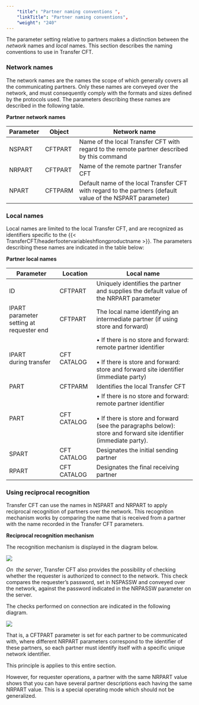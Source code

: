 ```yaml
---
    "title": "Partner naming conventions ",
    "linkTitle": "Partner naming conventions",
    "weight": "240"
---
```

The parameter setting relative to partners makes a distinction between
the *network* names and *local* names. This
section describes the naming conventions to use in Transfer CFT.

<span id="Network_names"></span>

### Network names

The network names are the names the scope of which generally
covers all the communicating partners. Only these names are conveyed over
the network, and must consequently comply with the formats and sizes defined
by the protocols used. The parameters describing these names are described in the following table.

****Partner network names****


| Parameter  | Object  | Network name  |
| --- | --- | --- |
| NSPART  | CFTPART  | Name of the local Transfer CFT with regard to the remote partner described by this command  |
| NRPART  | CFTPART  | Name of the remote partner Transfer CFT  |
| NPART  | CFTPARM  | Default name of the local Transfer CFT with regard to the partners (default value of the NSPART parameter)  |


<span id="Local_names"></span>

### Local names

Local names are limited
to the local Transfer CFT, and are recognized as identifiers specific
to the {{< TransferCFT/headerfootervariableshflongproductname  >}}. The parameters describing these names are indicated in
the table below:

****Partner local names****


| Parameter  | Location  | Local name  |
| --- | --- | --- |
| ID  | CFTPART  | Uniquely identifies the partner and supplies the default value of the NRPART parameter  |
| IPART<br /> parameter setting at requester end  | CFTPART  | The local name identifying an intermediate partner (if using store and forward)  |
| IPART<br /> during transfer  | CFT CATALOG  |  • If there is no store and forward: remote partner identifier<br /> <br/> • If there is store and forward: store and forward site identifier (immediate party)  |
| PART  | CFTPARM  | Identifies the local Transfer CFT |
| PART  | CFT CATALOG  |  • If there is no store and forward: remote partner identifier<br /> <br/> • If there is store and forward (see the paragraphs below): store and forward site identifier (immediate party).  |
| SPART  | CFT CATALOG  | Designates the initial sending partner  |
| RPART  | CFT CATALOG  | Designates the final receiving partner  |


<span id="Using_reciprocal_recognition"></span>

### Using reciprocal recognition

Transfer CFT can use the names in NSPART and NRPART to apply reciprocal
recognition of partners over the network. This recognition mechanism works
by comparing the name that is received from a partner with the name recorded
in the Transfer CFT parameters.

****Reciprocal recognition mechanism****

The recognition mechanism is displayed
in the diagram below.

![](/Images/TransferCFT/reciprocal_recognition.gif)

*On  the server*, Transfer CFT
also provides the possibility of checking whether the requester
is authorized to connect to the network. This check compares
the requester’s password, set in NSPASSW and conveyed over the network, against
the password indicated in the NRPASSW parameter on the server.

The checks performed on connection are indicated in the following diagram.

![](/Images/TransferCFT/Checks_performed_on_connecting.gif)

That is, a CFTPART parameter is set for each
partner to be communicated with, where different NRPART parameters correspond
to the identifier of these partners, so each partner must identify itself
with a specific unique network identifier.

This principle is applies to this entire section.

However, for requester operations, a partner with the same NRPART
value shows that you can have several partner descriptions
each having the same NRPART value. This is a special operating mode which
should not be generalized.
